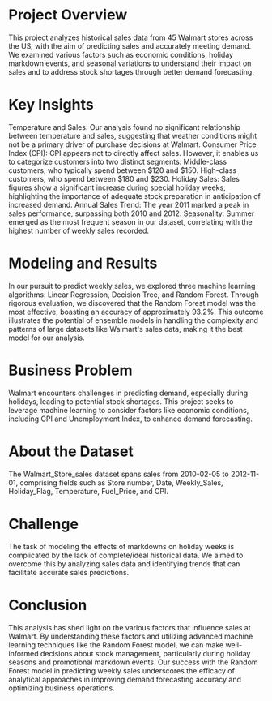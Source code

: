 # Project Overview

This project analyzes historical sales data from 45 Walmart stores across the US, with the aim of predicting sales and accurately meeting demand. 
We examined various factors such as economic conditions, holiday markdown events, 
and seasonal variations to understand their impact on sales and to address stock shortages through better demand forecasting.

# Key Insights

Temperature and Sales: Our analysis found no significant relationship between temperature and sales, 
suggesting that weather conditions might not be a primary driver of purchase decisions at Walmart.
Consumer Price Index (CPI): CPI appears not to directly affect sales. However, it enables us to categorize customers into two distinct segments:
Middle-class customers, who typically spend between $120 and $150.
High-class customers, who spend between $180 and $230.
Holiday Sales: Sales figures show a significant increase during special holiday weeks, highlighting the importance of adequate stock preparation in anticipation of increased demand.
Annual Sales Trend: The year 2011 marked a peak in sales performance, surpassing both 2010 and 2012.
Seasonality: Summer emerged as the most frequent season in our dataset, correlating with the highest number of weekly sales recorded.

# Modeling and Results

In our pursuit to predict weekly sales, we explored three machine learning algorithms: Linear Regression, Decision Tree, and Random Forest. 
Through rigorous evaluation, we discovered that the Random Forest model was the most effective, boasting an accuracy of approximately 93.2%. 
This outcome illustrates the potential of ensemble models in handling the complexity and patterns of large datasets like Walmart's sales data, making it the best model for our analysis.

# Business Problem

Walmart encounters challenges in predicting demand, especially during holidays, leading to potential stock shortages. 
This project seeks to leverage machine learning to consider factors like economic conditions, including CPI and Unemployment Index, to enhance demand forecasting.

# About the Dataset

The Walmart_Store_sales dataset spans sales from 2010-02-05 to 2012-11-01, comprising fields such as Store number, Date, Weekly_Sales, Holiday_Flag, Temperature, Fuel_Price, and CPI.

# Challenge

The task of modeling the effects of markdowns on holiday weeks is complicated by the lack of complete/ideal historical data. 
We aimed to overcome this by analyzing sales data and identifying trends that can facilitate accurate sales predictions.

# Conclusion

This analysis has shed light on the various factors that influence sales at Walmart. 
By understanding these factors and utilizing advanced machine learning techniques like the Random Forest model, 
we can make well-informed decisions about stock management, particularly during holiday seasons and promotional markdown events. 
Our success with the Random Forest model in predicting weekly sales underscores the efficacy of analytical approaches in improving demand forecasting accuracy and optimizing business operations.
